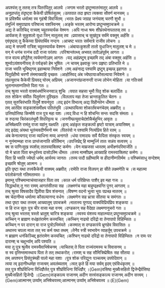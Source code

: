 

  
अपश्यंस् तु ततस् तत्र पितरंपितुर् आलये ।जगाम भरतो द्रष्टुम्मातरंमातुर् आलये  ॥   
अनुप्राप्तंतु तंदृष्ट्वा कैकेयी प्रोषितंसुतम् ।उत्पपात तदा हृष्टा त्यक्त्वा सौवर्ण मानसम्  ॥   
स प्रविश्यैव धर्मात्मा स्व गृहंश्री विवर्जितम् ।भरतः प्रेक्ष्य जग्राह जनंयाश् चरणौ शुभौ  ॥   
तंमूर्ध्नि समुपाघ्राय परिष्वज्य यशस्विनम् ।अङ्के भरतम् आरोप्य प्रष्टुम्समुपचक्रमे  ॥   
अद्य ते कतिचिद् रात्र्यश् च्युतस्यार्यक वेश्मनः ।अपि नाध्व श्रमः शीघ्रंरथेनापततस् तव  ॥   
आर्यकस् ते सुकुशलो युधा जिन् मातुलस् तव ।प्रवासाच् च सुखंपुत्र सर्वंमे वक्तुम् अर्हसि  ॥   
एवंपृष्ठस् तु कैकेय्या प्रियंपार्थिव नन्दनः ।आचष्ट भरतः सर्वंमात्रे राजीव लोचनः  ॥   
अद्य मे सप्तमी रात्रिश् च्युतस्यार्यक वेश्मनः ।अंबायाःकुशली तातो युधाजिन् मातुलश् च मे  ॥   
यन् मे धनंच रत्नंच ददौ राजा परंतपः ।परिश्रान्तंपथ्य् अभवत् ततोऽहंपूर्वम् आगतः  ॥   
राज वाल्य हरैर्दूतैस् त्वर्यमाणोऽहम् आगतः ।यद् अहंप्रष्टुम् इच्छामि तद् अंबा वक्तुम् अर्हसि  ॥   
शूम्योऽयंशयनीयस् ते पर्यङ्को हेम भूषितः ।न चायम् इक्ष्वाकु जनः प्रहृष्टः प्रतिभाति मे  ॥   
राजा भवति भूयिष्ठ्गम् इहाम्बाया निवेशने ।तम् अहंनाद्य पश्यामि द्रष्टुम् इच्छन्न् इहागतः  ॥   
पितुर्ग्रहीष्ये चरणौ तंममाख्याहि पृच्छतः ।आहोस्विद् अंब ज्येष्ठायाःकौसल्याया निवेशने  ॥   
तंप्रत्युवाच कैकेयी प्रियवद् घोरम् अप्रियम् ।अजानन्तंप्रजानन्ती राज्य लोभेन मोहिता ।या गतिःसर्व भूतानाम्ताम्गतिम्ते पिता गतः  ॥   
तच् श्रुत्वा भरतो वाक्यंधर्माभिजनवाञ् शुचिः ।पपात सहसा भूमौ पितृ शोक बलार्दितः  ॥   
ततः शोकेन संवीतः पितुर्मरण दुह्खितः ।विललाप महा तेजा भ्रान्ताकुलित चेतनः  ॥   
एतत् सुरुचिरंभाति पितुर्मे शयनंपुरा ।तद् इदंन विभात्य् अद्य विहीनंतेन धीमता  ॥   
तम् आर्तंदेव सङ्काशंसमीक्ष्य पतितंभुवि ।उत्थापयित्वा शोकार्तंवचनंचेदम् अब्रवीत्  ॥   
उत्तिष्ठोत्तिष्ठ किम्शेषे राज पुत्र महा यशः ।त्वद् विधा न हि शोचन्ति सन्तः सदसि संमताः  ॥   
स रुदत्या चिरंकालंभूमौ विपरिवृत्य च ।जननीम्प्रत्युवाचेदंशोकैर्बहुभिर् आवृतः  ॥   
अभिषेक्ष्यति रामंतु राजा यज्ञंनु यक्ष्यति ।इत्य् अहंकृत सङ्कल्पो हृष्टो यात्राम् अयासिषम्  ॥   
तद् इदंह्य् अंयथा भूतंव्यवदीर्णंमनो मम ।पितरंयो न पश्यामि नित्यंप्रिय हिते रतम्  ॥   
अंब केनात्यगाद् राजा व्याधिना मय्य् अनागते ।धंया रामादयः सर्वे यैःपिता संस्कृतः स्वयम्  ॥   
न नूनंमाम्महा राजः प्राप्तंजानाति कीर्तिमान् ।उपजिघ्रेद्द् हि माम्मूर्ध्नि तातः सन्नंय सत्वरम्  ॥   
क्व स पाणिःसुख स्पर्शस् तातस्याक्लिष्ट कर्मणः ।येन माम्रजसा ध्वस्तम् अभीक्ष्णंपरिमार्जति  ॥   
यो मे भ्राता पिता बन्धुर्यस्य दासोऽस्मि धीमतः ।तस्य माम्शीघ्रम् आख्याहि रामस्याक्लिष्ट कर्मणः  ॥   
पिता हि भवति ज्येष्ठो धर्मम् आर्यस्य जानतः ।तस्य पादौ ग्रहीष्यामि स हीदानीम्गतिर्मम  ॥ पश्चिमंसाधु सन्देशम् इच्छामि श्रोतुम् आत्मनः  ॥   
इति पृष्टा यथा तत्त्वंकैकेयी वाक्यम् अब्रवीत् ।रामेति राजा विलपन् हा सीते लक्ष्मणेति च ।स महात्मा परंलोकंगतो गतिमताम्वरः  ॥   
इमाम्तु पश्चिमाम्वाचंव्याजहार पिता तव ।काल धर्म परिक्षिप्तः पाशैर् इव महा गजः  ॥   
सिद्धार्थास् तु नरा रामम् आगतंसीतया सह ।लक्ष्मणंच महा बाहुम्द्रक्ष्यन्ति पुनर् आगतम्  ॥   
तच् श्रुत्वा विषसादैव द्वितीया प्रिय शंसनात् ।विषण्ण वदनो भूत्वा भूयः पप्रच्छ मातरम्  ॥   
क्व चेदानीम्स धर्मात्मा कौसल्यानन्द वर्धनः ।लक्ष्मणेन सह भ्रात्रा सीतया च समंगतः  ॥   
तथा पृष्टा यथा तत्त्वम् आख्यातुम् उपचक्रमे ।मातास्य युगपद् वाक्यंविप्रियंप्रिय शङ्कया  ॥   
स हि राज सुतः पुत्र चीर वासा महा वनम् ।दण्डकान् सह वैदेह्या लक्ष्मणानुचरो गतः  ॥   
तच् श्रुत्वा भरतस् त्रस्तो भ्रातुश् चारित्र शङ्कया ।स्वस्य वंशस्य माहात्म्यात् प्रष्टुम्समुपचक्रमे  ॥   
कच्चिन् न ब्राह्मण वधंहृतंरामेण कस्यचित् ।कच्चिन् नाढ्यो दरिद्रो वा तेनापापो विहिम्सितः  ॥   
कच्चिन् न पर दारान् वा राज पुत्रोऽभिमंयते ।कस्मात् स दण्डकारंये भ्रूणहेव विवासितः  ॥   
अथास्य चपला माता तत् स्व कर्म यथा तथम् ।तेनैव स्त्री स्वभावेन व्याहर्तुम् उपचक्रमे  ॥   
न ब्राह्मण धनंकिञ्चिद्द् हृतंरामेण कस्यचित् ।कश्चिन् नाढ्यो दरिद्रो वा तेनापापो विहिम्सितः ।न रामः पर दाराम्श् च चक्षुर्भ्याम् अपि पश्यति  ॥   
मया तु पुत्र श्रुत्वैव रामस्यैवाभिषेचनम् ।याचितस् ते पिता राज्यंरामस्य च विवासनम्  ॥   
स स्व वृत्तिम्समास्थाय पिता ते तत् तथाकरोत् ।रामश् च सह सौमित्रिष्प्रेषितः सह सीतया  ॥   
तम् अपश्यन् प्रियंपुत्रंमही पालो महा यशाः ।पुत्र शोक परिद्यूनः पञ्चत्वम् उपपेदिवान्  ॥   
त्वया त्व् इदानीम्धर्मज्ञ राजत्वम् अवलंब्यताम् ।त्वत् कृते हि मया सर्वम् इदम् एवंविधंकृतम्  ॥   
तत् पुत्र शीघ्रंविधिना विधिज्ञैर्तत् पुत्र शीघ्रंविधिना विधिज्ञैर् ।(Gem)वसिष्ठ मुख्यैःसहितो द्विजेन्द्रैर्वसिष्ठ मुख्यैःसहितो द्विजेन्द्रैः ।(Gem)सङ्काल्य राजानम् अदीन सत्त्वंसङ्काल्य राजानम् अदीन सत्त्वम् ।(Gem)आत्मानम् उर्व्याम् अभिषेचयस्व;आत्मानम् उर्व्याम् अभिषेचयस्व  ॥ (E)(Gem)  
